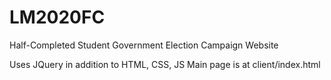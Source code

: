 # LM2020FC
Half-Completed Student Government Election Campaign Website

Uses JQuery in addition to HTML, CSS, JS
Main page is at client/index.html
